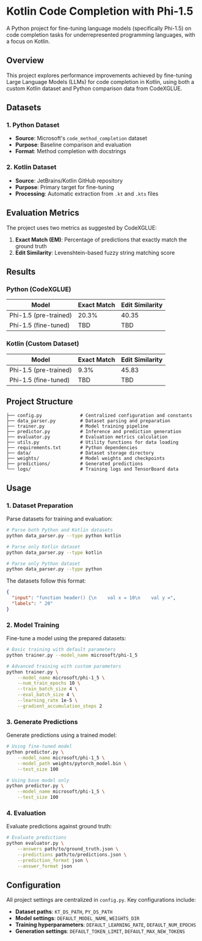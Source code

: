 # Kotlin Code Completion with Phi-1.5

A Python project for fine-tuning language models (specifically Phi-1.5) on code completion tasks for underrepresented programming languages, with a focus on Kotlin.

## Overview

This project explores performance improvements achieved by fine-tuning Large Language Models (LLMs) for code completion in Kotlin, using both a custom Kotlin dataset and Python comparison data from CodeXGLUE.

## Datasets

### 1. Python Dataset
- **Source**: Microsoft's `code_method_completion` dataset
- **Purpose**: Baseline comparison and evaluation
- **Format**: Method completion with docstrings

### 2. Kotlin Dataset
- **Source**: JetBrains/Kotlin GitHub repository
- **Purpose**: Primary target for fine-tuning
- **Processing**: Automatic extraction from `.kt` and `.kts` files

## Evaluation Metrics

The project uses two metrics as suggested by CodeXGLUE:

1. **Exact Match (EM)**: Percentage of predictions that exactly match the ground truth
2. **Edit Similarity**: Levenshtein-based fuzzy string matching score

## Results

### Python (CodeXGLUE)
| Model | Exact Match | Edit Similarity |
|-------|-------------|-----------------|
| Phi-1.5 (pre-trained) | 20.3% | 40.35 |
| Phi-1.5 (fine-tuned) | TBD | TBD |

### Kotlin (Custom Dataset)
| Model | Exact Match | Edit Similarity |
|-------|-------------|-----------------|
| Phi-1.5 (pre-trained) | 9.3% | 45.83 |
| Phi-1.5 (fine-tuned) | TBD | TBD |


## Project Structure

```
├── config.py              # Centralized configuration and constants
├── data_parser.py         # Dataset parsing and preparation
├── trainer.py             # Model training pipeline
├── predictor.py           # Inference and prediction generation
├── evaluator.py           # Evaluation metrics calculation
├── utils.py               # Utility functions for data loading
├── requirements.txt       # Python dependencies
├── data/                  # Dataset storage directory
├── weights/               # Model weights and checkpoints
├── predictions/           # Generated predictions
└── logs/                  # Training logs and TensorBoard data
```

## Usage

### 1. Dataset Preparation

Parse datasets for training and evaluation:

```bash
# Parse both Python and Kotlin datasets
python data_parser.py --type python kotlin

# Parse only Kotlin dataset
python data_parser.py --type kotlin

# Parse only Python dataset
python data_parser.py --type python
```

The datasets follow this format:
```json
{
  "input": "function header() {\n    val x = 10\n    val y =",
  "labels": " 20"
}
```

### 2. Model Training

Fine-tune a model using the prepared datasets:

```bash
# Basic training with default parameters
python trainer.py --model_name microsoft/phi-1_5

# Advanced training with custom parameters
python trainer.py \
    --model_name microsoft/phi-1_5 \
    --num_train_epochs 10 \
    --train_batch_size 4 \
    --eval_batch_size 4 \
    --learning_rate 1e-5 \
    --gradient_accumulation_steps 2
```

### 3. Generate Predictions

Generate predictions using a trained model:

```bash
# Using fine-tuned model
python predictor.py \
    --model_name microsoft/phi-1_5 \
    --model_path weights/pytorch_model.bin \
    --test_size 100

# Using base model only
python predictor.py \
    --model_name microsoft/phi-1_5 \
    --test_size 100
```

### 4. Evaluation

Evaluate predictions against ground truth:

```bash
# Evaluate predictions
python evaluator.py \
    --answers path/to/ground_truth.json \
    --predictions path/to/predictions.json \
    --prediction_format json \
    --answer_format json
```

## Configuration

All project settings are centralized in `config.py`. Key configurations include:

- **Dataset paths**: `KT_DS_PATH`, `PY_DS_PATH`
- **Model settings**: `DEFAULT_MODEL_NAME`, `WEIGHTS_DIR`
- **Training hyperparameters**: `DEFAULT_LEARNING_RATE`, `DEFAULT_NUM_EPOCHS`
- **Generation settings**: `DEFAULT_TOKEN_LIMIT`, `DEFAULT_MAX_NEW_TOKENS`

